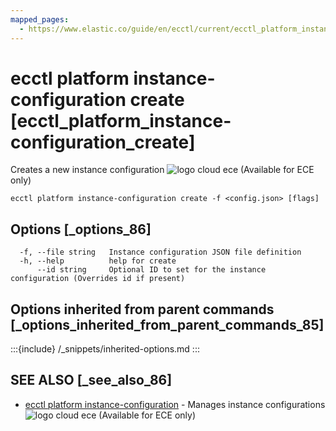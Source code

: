 ```yaml
---
mapped_pages:
  - https://www.elastic.co/guide/en/ecctl/current/ecctl_platform_instance-configuration_create.html
---
```


# ecctl platform instance-configuration create [ecctl_platform_instance-configuration_create]

Creates a new instance configuration ![logo cloud ece](https://doc-icons.s3.us-east-2.amazonaws.com/logo_cloud_ece.svg "Supported on {{ece}}") (Available for ECE only)

```
ecctl platform instance-configuration create -f <config.json> [flags]
```


## Options [_options_86]

```
  -f, --file string   Instance configuration JSON file definition
  -h, --help          help for create
      --id string     Optional ID to set for the instance configuration (Overrides id if present)
```


## Options inherited from parent commands [_options_inherited_from_parent_commands_85]

:::{include} /_snippets/inherited-options.md
:::


## SEE ALSO [_see_also_86]

* [ecctl platform instance-configuration](/reference/ecctl_platform_instance-configuration.md)	 - Manages instance configurations ![logo cloud ece](https://doc-icons.s3.us-east-2.amazonaws.com/logo_cloud_ece.svg "Supported on {{ece}}") (Available for ECE only)

